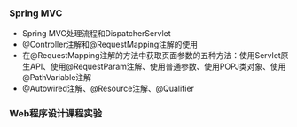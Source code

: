 ### Spring MVC
- Spring MVC处理流程和DispatcherServlet
- @Controller注解和@RequestMapping注解的使用
- 在@RequestMapping注解的方法中获取页面参数的五种方法：使用Servlet原生API、使用@RequestParam注解、使用普通参数、使用POPJ类对象、使用@PathVariable注解
- @Autowired注解、@Resource注解、@Qualifier


### Web程序设计课程实验